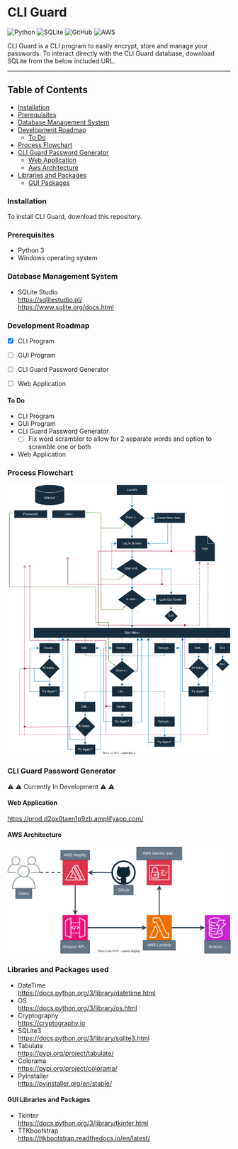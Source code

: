 #	CLI Guard
![Python](https://img.shields.io/badge/python-3670A0?style=for-the-badge&logo=python&logoColor=ffdd54) ![SQLite](https://img.shields.io/badge/sqlite-%2307405e.svg?style=for-the-badge&logo=sqlite&logoColor=white) ![GitHub](https://img.shields.io/badge/github-%23121011.svg?style=for-the-badge&logo=github&logoColor=white) ![AWS](https://img.shields.io/badge/AWS-%23FF9900.svg?style=for-the-badge&logo=amazon-aws&logoColor=white)

CLI Guard is a CLI program to easily encrypt, store and manage your passwords. To interact directly with the CLI Guard database, download SQLite from the below included URL.

---

## Table of Contents
- [Installation](#installation)
- [Prerequisites](#prerequisites)
- [Database Management System](#database-management-system)
- [Development Roadmap](#development-roadmap)
	- [To Do](#to-do)
- [Process Flowchart](#process-flowchart)
- [CLI Guard Password Generator](#cli-guard-password-generator)
	- [Web Application](#web-application)
	- [Aws Architecture](#aws-architecture)
- [Libraries and Packages](#libraries-and-packages-used)
	- [GUI Packages](#gui-libraries-and-packages)


### Installation
To install CLI Guard, download this repository.  


### Prerequisites
- Python 3
- Windows operating system


### Database Management System
-	SQLite Studio \
	https://sqlitestudio.pl/ \
	https://www.sqlite.org/docs.html


### Development Roadmap
- [x] CLI Program
- [ ] GUI Program
- [ ] CLI Guard Password Generator
- [ ] Web Application


#### To Do
- CLI Program
- GUI Program
- CLI Guard Password Generator
	- [ ] Fix word scrambler to allow for 2 separate words and option to scramble one or both 
- Web Application

### Process Flowchart
![Flowchart](/SPM/flowchart.svg)


### CLI Guard Password Generator
:warning: :warning: Currently In Development :warning: :warning:

#### Web Application
https://prod.d2px0taen1p9zb.amplifyapp.com/

#### AWS Architecture
![AWS-CGPG](/CGPG/AWS_CGPG.svg)

### Libraries and Packages used
-	DateTime \
	https://docs.python.org/3/library/datetime.html
-	OS \
	https://docs.python.org/3/library/os.html
-	Cryptography \
	https://cryptography.io
-	SQLite3 \
	https://docs.python.org/3/library/sqlite3.html
-	Tabulate \
	https://pypi.org/project/tabulate/
-	Colorama \
	https://pypi.org/project/colorama/
-	PyInstaller \
	https://pyinstaller.org/en/stable/

#### GUI Libraries and Packages
-	Tkinter \
	https://docs.python.org/3/library/tkinter.html
-	TTKbootstrap \
	https://ttkbootstrap.readthedocs.io/en/latest/